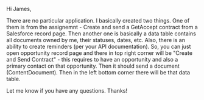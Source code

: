 Hi James,

There are no particular application. I basically created two things. One of them is from the assignemnt - Create and send a GetAccept contract from a Salesforce record page.
Then another one is basically a data table contains all documents owned by me, their statuses, dates, etc. Also, there is an ability to create reminders (per your API documentation).
So, you can just open opportunity record page and there in top right corner will be "Create and Send Contract" - this requires to have an opportunity and also a primary contact on that opportunity. Then it should send a document (ContentDocument).
Then in the left bottom corner there will be that data table.

Let me know if you have any questions.
Thanks!
